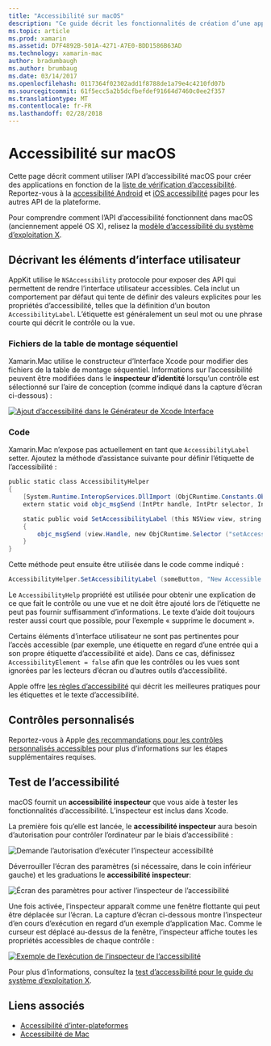 ```yaml
---
title: "Accessibilité sur macOS"
description: "Ce guide décrit les fonctionnalités de création d’une application Xamarin.Mac accessible."
ms.topic: article
ms.prod: xamarin
ms.assetid: D7F4892B-501A-4271-A7E0-BDD1586B63AD
ms.technology: xamarin-mac
author: bradumbaugh
ms.author: brumbaug
ms.date: 03/14/2017
ms.openlocfilehash: 0117364f02302add1f8788de1a79e4c4210fd07b
ms.sourcegitcommit: 61f5ecc5a2b5dcfbefdef91664d7460c0ee2f357
ms.translationtype: MT
ms.contentlocale: fr-FR
ms.lasthandoff: 02/28/2018
---
```

# <a name="accessibility-on-macos"></a>Accessibilité sur macOS

Cette page décrit comment utiliser l’API d’accessibilité macOS pour créer des applications en fonction de la [liste de vérification d’accessibilité](~/cross-platform/app-fundamentals/accessibility.md).
Reportez-vous à la [accessibilité Android](~/android/app-fundamentals/accessibility.md) et [iOS accessibilité](~/ios/app-fundamentals/accessibility.md) pages pour les autres API de la plateforme.

Pour comprendre comment l’API d’accessibilité fonctionnent dans macOS (anciennement appelé OS X), relisez la [modèle d’accessibilité du système d’exploitation X](https://developer.apple.com/library/mac/documentation/Accessibility/Conceptual/AccessibilityMacOSX/OSXAXmodel.html).

## <a name="describing-ui-elements"></a>Décrivant les éléments d’interface utilisateur

AppKit utilise le `NSAccessibility` protocole pour exposer des API qui permettent de rendre l’interface utilisateur accessibles. Cela inclut un comportement par défaut qui tente de définir des valeurs explicites pour les propriétés d’accessibilité, telles que la définition d’un bouton `AccessibilityLabel`. L’étiquette est généralement un seul mot ou une phrase courte qui décrit le contrôle ou la vue.

### <a name="storyboard-files"></a>Fichiers de la table de montage séquentiel

Xamarin.Mac utilise le constructeur d’Interface Xcode pour modifier des fichiers de la table de montage séquentiel.
Informations sur l’accessibilité peuvent être modifiées dans le **inspecteur d’identité** lorsqu’un contrôle est sélectionné sur l’aire de conception (comme indiqué dans la capture d’écran ci-dessous) :

[![Ajout d’accessibilité dans le Générateur de Xcode Interface](accessibility-images/xcode.png "Ajout d’accessibilité dans le Générateur de Xcode Interface")](accessibility-images/xcode-large.png)

### <a name="code"></a>Code

Xamarin.Mac n’expose pas actuellement en tant que `AccessibilityLabel` setter.  Ajoutez la méthode d’assistance suivante pour définir l’étiquette de l’accessibilité :

```csharp
public static class AccessibilityHelper
{
    [System.Runtime.InteropServices.DllImport (ObjCRuntime.Constants.ObjectiveCLibrary)]
    extern static void objc_msgSend (IntPtr handle, IntPtr selector, IntPtr label);

    static public void SetAccessibilityLabel (this NSView view, string value)
    {
        objc_msgSend (view.Handle, new ObjCRuntime.Selector ("setAccessibilityLabel:").Handle, new NSString (value).Handle);
    }
}
```

Cette méthode peut ensuite être utilisée dans le code comme indiqué :

```csharp
AccessibilityHelper.SetAccessibilityLabel (someButton, "New Accessible Description");
```

Le `AccessibilityHelp` propriété est utilisée pour obtenir une explication de ce que fait le contrôle ou une vue et ne doit être ajouté lors de l’étiquette ne peut pas fournir suffisamment d’informations. Le texte d’aide doit toujours rester aussi court que possible, pour l’exemple « supprime le document ».

Certains éléments d’interface utilisateur ne sont pas pertinentes pour l’accès accessible (par exemple, une étiquette en regard d’une entrée qui a son propre étiquette d’accessibilité et aide).
Dans ce cas, définissez `AccessibilityElement = false` afin que les contrôles ou les vues sont ignorées par les lecteurs d’écran ou d’autres outils d’accessibilité.

Apple offre [les règles d’accessibilité](https://developer.apple.com/library/mac/documentation/Accessibility/Conceptual/AccessibilityMacOSX/EnhancingtheAccessibilityofStandardAppKitControls.html) qui décrit les meilleures pratiques pour les étiquettes et le texte d’accessibilité.

## <a name="custom-controls"></a>Contrôles personnalisés

Reportez-vous à Apple [des recommandations pour les contrôles personnalisés accessibles](https://developer.apple.com/library/mac/documentation/Accessibility/Conceptual/AccessibilityMacOSX/ImplementingAccessibilityforCustomControls.html) pour plus d’informations sur les étapes supplémentaires requises.

## <a name="testing-accessibility"></a>Test de l’accessibilité

macOS fournit un **accessibilité inspecteur** que vous aide à tester les fonctionnalités d’accessibilité. L’inspecteur est inclus dans Xcode.

La première fois qu’elle est lancée, le **accessibilité inspecteur** aura besoin d’autorisation pour contrôler l’ordinateur par le biais d’accessibilité :

![Demande l’autorisation d’exécuter l’inspecteur accessibilité](accessibility-images/accessibility-inspector-1.png "demande l’autorisation d’exécuter l’inspecteur d’accessibilité")

Déverrouiller l’écran des paramètres (si nécessaire, dans le coin inférieur gauche) et les graduations le **accessibilité inspecteur**:

![Écran des paramètres pour activer l’inspecteur de l’accessibilité](accessibility-images/accessibility-inspector-2.png "écran des paramètres pour activer l’inspecteur de l’accessibilité")

Une fois activée, l’inspecteur apparaît comme une fenêtre flottante qui peut être déplacée sur l’écran. La capture d’écran ci-dessous montre l’inspecteur d’en cours d’exécution en regard d’un exemple d’application Mac. Comme le curseur est déplacé au-dessus de la fenêtre, l’inspecteur affiche toutes les propriétés accessibles de chaque contrôle :

[![Exemple de l’exécution de l’inspecteur de l’accessibilité](accessibility-images/accessibility-example.png "en cours d’exécution de l’exemple d’accessibilité inspecteur")](accessibility-images/accessibility-example-large.png)

Pour plus d’informations, consultez la [test d’accessibilité pour le guide du système d’exploitation X](https://developer.apple.com/library/mac/documentation/Accessibility/Conceptual/AccessibilityMacOSX/OSXAXTestingApps.html).



## <a name="related-links"></a>Liens associés

- [Accessibilité d’inter-plateformes](~/cross-platform/app-fundamentals/accessibility.md)
- [Accessibilité de Mac](https://www.apple.com/accessibility/mac/)
